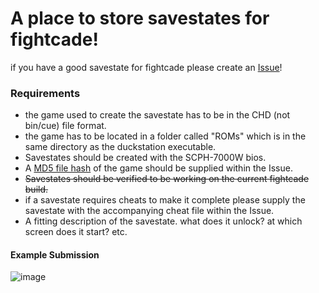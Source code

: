 # A place to store savestates for fightcade!
if you have a good savestate for fightcade please create an [Issue](https://github.com/HeatXD/duckstation-fightcade-savestates/issues)!

### Requirements
- the game used to create the savestate has to be in the CHD (not bin/cue) file format.
- the game has to be located in a folder called "ROMs" which is in the same directory as the duckstation executable. 
- Savestates should be created with the SCPH-7000W bios.
- A [MD5 file hash](https://emn178.github.io/online-tools/md5_checksum.html) of the game should be supplied within the Issue.
- ~~Savestates should be verified to be working on the current fightcade build.~~ 
- if a savestate requires cheats to make it complete please supply the savestate with the accompanying cheat file within the Issue.
- A fitting description of the savestate. what does it unlock? at which screen does it start? etc.


#### Example Submission
![image](https://user-images.githubusercontent.com/45072324/231025583-db184bf9-91a1-4bc0-b075-6824afbda023.png)
